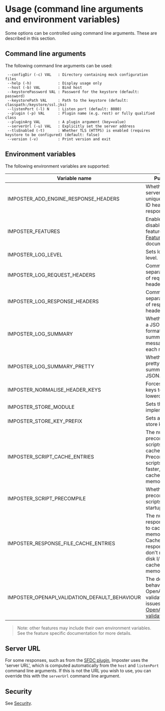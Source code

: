 # Usage (command line arguments and environment variables)

Some options can be controlled using command line arguments. These are described in this section.

## Command line arguments

The following command line arguments can be used:

     --configDir (-c) VAL   : Directory containing mock configuration files
     --help (-h)            : Display usage only
     --host (-b) VAL        : Bind host
     --keystorePassword VAL : Password for the keystore (default: password)
     --keystorePath VAL     : Path to the keystore (default: classpath:/keystore/ssl.jks)
     --listenPort (-l) N    : Listen port (default: 8080)
     --plugin (-p) VAL      : Plugin name (e.g. rest) or fully qualified class
     --pluginArg VAL        : A plugin argument (key=value)
     --serverUrl (-u) VAL   : Explicitly set the server address
     --tlsEnabled (-t)      : Whether TLS (HTTPS) is enabled (requires keystore to be configured) (default: false)
     --version (-v)         : Print version and exit

## Environment variables

The following environment variables are supported:

| Variable name                                 | Purpose                                                                                                                   | Default                                                | Description/example(s)                           |
|-----------------------------------------------|---------------------------------------------------------------------------------------------------------------------------|--------------------------------------------------------|--------------------------------------------------|
| IMPOSTER_ADD_ENGINE_RESPONSE_HEADERS          | Whether to add server and unique request ID headers to responses.                                                         | `true`                                                 | `false`                                          |
| IMPOSTER_FEATURES                             | Enables or disables features. See [Features](features_plugins.md) documentation.                                          | Per [default features](./features_plugins.md).         | `metrics=false,stores=true`                      |
| IMPOSTER_LOG_LEVEL                            | Sets logging level.                                                                                                       | `DEBUG`                                                | `INFO`, `DEBUG`, `TRACE`                         |
| IMPOSTER_LOG_REQUEST_HEADERS                  | Comma separated list of request headers to log.                                                                           | Empty                                                  | `X-Correlation-ID,User-Agent`                    |
| IMPOSTER_LOG_RESPONSE_HEADERS                 | Comma separated list of response headers to log.                                                                          | Empty                                                  | `Server,Content-Type`                            |
| IMPOSTER_LOG_SUMMARY                          | Whether to log a JSON formatted summary message on each request.                                                          | `false`                                                | `true`                                           |
| IMPOSTER_LOG_SUMMARY_PRETTY                   | Whether to pretty print the summary log JSON.                                                                             | `true`                                                 | `false`                                          |
| IMPOSTER_NORMALISE_HEADER_KEYS                | Forces header keys to be lowercased.                                                                                      | `false`                                                | boolean                                          |
| IMPOSTER_STORE_MODULE                         | Sets the store implementation.                                                                                            | `io.gatehill.imposter.store.inmem.InMemoryStoreModule` | See [Stores](./stores.md).                       |
| IMPOSTER_STORE_KEY_PREFIX                     | Sets a prefix for store keys.                                                                                             | Empty                                                  | See [Stores](./stores.md).                       |
| IMPOSTER_SCRIPT_CACHE_ENTRIES                 | The number of precompiled scripts to cache. Precompiled scripts execute faster, but the cache uses memory.                | `20`                                                   | `30`                                             |
| IMPOSTER_SCRIPT_PRECOMPILE                    | Whether to precompile scripts at startup.                                                                                 | `true`                                                 | boolean                                          |
| IMPOSTER_RESPONSE_FILE_CACHE_ENTRIES          | The number of response files to cache in memory. Cached response files don't require disk I/O, but the cache uses memory. | `20`                                                   | `30`                                             |
| IMPOSTER_OPENAPI_VALIDATION_DEFAULT_BEHAVIOUR | The default behaviour for OpenAPI validation issues. See [OpenAPI validation](openapi_validation.md).                     | `IGNORE`                                               | See [OpenAPI validation](openapi_validation.md). |

> Note: other features may include their own environment variables. See the feature specific documentation for more details.

## Server URL

For some responses, such as from the [SFDC plugin](sfdc_plugin.md), Imposter uses the 'server URL', which is computed automatically from the `host` and `listenPort` command line arguments. If this is not the URL you wish to use, you can override this with the `serverUrl` command line argument.

## Security

See [Security](security.md).
